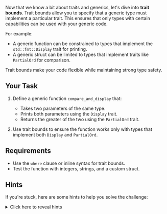 Now that we know a bit about traits and generics, let's dive into **trait bounds**. Trait bounds allow you to specify that a generic type must implement a particular trait. This ensures that only types with certain capabilities can be used with your generic code.

For example:

- A generic function can be constrained to types that implement the `std::fmt::Display` trait for printing.
- A generic struct can be limited to types that implement traits like `PartialOrd` for comparison.

Trait bounds make your code flexible while maintaining strong type safety.

## Your Task

1. Define a generic function `compare_and_display` that:

   - Takes two parameters of the same type.
   - Prints both parameters using the `Display` trait.
   - Returns the greater of the two using the `PartialOrd` trait.

2. Use trait bounds to ensure the function works only with types that implement both `Display` and `PartialOrd`.

## Requirements

- Use the `where` clause or inline syntax for trait bounds.
- Test the function with integers, strings, and a custom struct.

## Hints

If you're stuck, here are some hints to help you solve the challenge:

<details>
  <summary>Click here to reveal hints</summary>

- Use `std::cmp::PartialOrd` to compare values.
- Use `std::fmt::Display` to print values with the `println!` macro.
- You can write trait bounds inline with `T: Trait1 + Trait2` or using a `where` clause.
</details>
